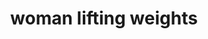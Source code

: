 ---
layout: people&body
title: woman lifting weights
emoji: woman_lifting_weights
permalink: 🏋️‍♀️.html
image: assets/img/3moji/woman_lifting_weights.png
---